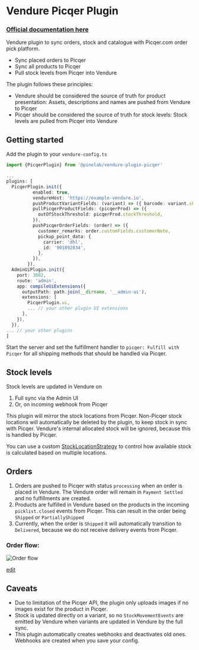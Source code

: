 # Vendure Picqer Plugin

### [Official documentation here](https://pinelab-plugins.com/plugin/vendure-plugin-picqer)

Vendure plugin to sync orders, stock and catalogue with Picqer.com order pick platform.

- Sync placed orders to Picqer
- Sync all products to Picqer
- Pull stock levels from Picqer into Vendure

The plugin follows these principles:

- Vendure should be considered the source of truth for product presentation: Assets, descriptions and names are pushed from Vendure to Picqer
- Picqer should be considered the source of truth for stock levels: Stock levels are pulled from Picqer into Vendure

## Getting started

Add the plugin to your `vendure-config.ts`

```ts
import {PicqerPlugin} from '@pinelab/vendure-plugin-picqer'

...
plugins: [
  PicqerPlugin.init({
          enabled: true,
          vendureHost: 'https://example-vendure.io',
          pushProductVariantFields: (variant) => ({ barcode: variant.sku }),
          pullPicqerProductFields: (picqerProd) => ({
            outOfStockThreshold: picqerProd.stockThreshold,
          }),
          pushPicqerOrderFields: (order) => ({
            customer_remarks: order.customFields.customerNote,
            pickup_point_data: {
              carrier: 'dhl',
              id: '901892834',
            },
          }),
        }),
  AdminUiPlugin.init({
    port: 3002,
    route: 'admin',
    app: compileUiExtensions({
      outputPath: path.join(__dirname, '__admin-ui'),
      extensions: [
        PicqerPlugin.ui,
        ... // your other plugin UI extensions
      ],
    }),
  }),
... // your other plugins
]

```

Start the server and set the fulfillment handler to `picqer: Fulfill with Picqer` for all shipping methods that should be handled via Picqer.

## Stock levels

Stock levels are updated in Vendure on

1. Full sync via the Admin UI
2. Or, on incoming webhook from Picqer

This plugin will mirror the stock locations from Picqer. Non-Picqer stock locations will automatically be deleted by the plugin, to keep stock in sync with Picqer. Vendure's internal allocated stock will be ignored, because this is handled by Picqer.

You can use a custom [StockLocationStrategy](https://github.com/vendure-ecommerce/vendure/blob/major/packages/core/src/config/catalog/default-stock-location-strategy.ts) to control how available stock is calculated based on multiple locations.

## Orders

1. Orders are pushed to Picqer with status `processing` when an order is placed in Vendure. The Vendure order will remain in `Payment Settled` and no fulfillments are created.
2. Products are fulfilled in Vendure based on the products in the incoming `picklist.closed` events from Picqer. This can result in the order being `Shipped` or `PartiallyShipped`
3. Currently, when the order is `Shipped` it will automatically transition to `Delivered`, because we do not receive delivery events from Picqer.

### Order flow:

![Order flow](https://www.plantuml.com/plantuml/png/RSvD2W8n30NWVKyHkjS3p49c8MuT4DmFxLCBwOzfwlcbM45XTW_oyYLprLMqHJPN9Dy4j3lG4jmJGXCjhJueYuTGJYCKNXqYalvkVED4fyQtmFmfRw8NA6acMoGxr1hItPen_9FENQXxbsDXAFpclQwDnxfv18SN1DwQkLSYlm40)

[edit](https://www.plantuml.com/plantuml/uml/bOwn2i9038RtFaNef8E27Jj81n-W8BWVTr4FqqjDSe9lxnLQK73GBI7_z_tfr9nO7gWwOGfP43PxwAE_eq0BVTOhi8IoS9g7aPp70PF1ge5HE6HlklwA7z706EgIygWQqwMkvcE9BKGx0JUAQbjFh1ZWpBAOORUOFv6Ydl-P2ded5XtH4mv8yO62uV-cvfUcDtytHGPw0G00)

## Caveats

- Due to limitation of the Picqer API, the plugin only uploads images if no images exist for the product in Picqer.
- Stock is updated directly on a variant, so no `StockMovementEvents` are emitted by Vendure when variants are updated in Vendure by the full sync.
- This plugin automatically creates webhooks and deactivates old ones. Webhooks are created when you save your config.
